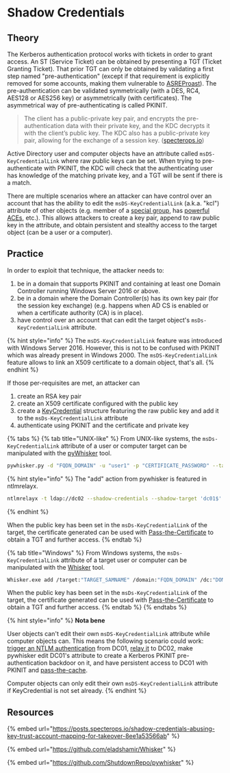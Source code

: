 # Shadow Credentials

## Theory

The Kerberos authentication protocol works with tickets in order to grant access. An ST (Service Ticket) can be obtained by presenting a TGT (Ticket Granting Ticket). That prior TGT can only be obtained by validating a first step named "pre-authentication" (except if that requirement is explicitly removed for some accounts, making them vulnerable to [ASREProast](broken-reference)). The pre-authentication can be validated symmetrically (with a DES, RC4, AES128 or AES256 key) or asymmetrically (with certificates). The asymmetrical way of pre-authenticating is called PKINIT.

> The client has a public-private key pair, and encrypts the pre-authentication data with their private key, and the KDC decrypts it with the client’s public key. The KDC also has a public-private key pair, allowing for the exchange of a session key. ([specterops.io](https://posts.specterops.io/shadow-credentials-abusing-key-trust-account-mapping-for-takeover-8ee1a53566ab))

Active Directory user and computer objects have an attribute called `msDS-KeyCredentialLink` where raw public keys can be set. When trying to pre-authenticate with PKINIT, the KDC will check that the authenticating user has knowledge of the matching private key, and a TGT will be sent if there is a match.

There are multiple scenarios where an attacker can have control over an account that has the ability to edit the `msDS-KeyCredentialLink` (a.k.a. "kcl") attribute of other objects (e.g. member of a [special group](../domain-settings/builtin-groups.md), has [powerful ACEs](../dacl/), etc.). This allows attackers to create a key pair, append to raw public key in the attribute, and obtain persistent and stealthy access to the target object (can be a user or a computer).

## Practice

In order to exploit that technique, the attacker needs to:

1. be in a domain that supports PKINIT and containing at least one Domain Controller running Windows Server 2016 or above.
2. be in a domain where the Domain Controller(s) has its own key pair (for the session key exchange) (e.g. happens when AD CS is enabled or when a certificate authority (CA) is in place).
3. have control over an account that can edit the target object's `msDs-KeyCredentialLink` attribute.

{% hint style="info" %}
The `msDS-KeyCredentialLink` feature was introduced with Windows Server 2016. However, this is not to be confused with PKINIT which was already present in Windows 2000. The `msDS-KeyCredentialLink` feature allows to link an X509 certificate to a domain object, that's all.
{% endhint %}

If those per-requisites are met, an attacker can

1. create an RSA key pair
2. create an X509 certificate configured with the public key
3. create a [KeyCredential](https://docs.microsoft.com/en-us/openspecs/windows\_protocols/ms-adts/de61eb56-b75f-4743-b8af-e9be154b47af) structure featuring the raw public key and add it to the `msDs-KeyCredentialLink` attribute
4. authenticate using PKINIT and the certificate and private key

{% tabs %}
{% tab title="UNIX-like" %}
From UNIX-like systems, the `msDs-KeyCredentialLink` attribute of a user or computer target can be manipulated with the [pyWhisker](https://github.com/ShutdownRepo/pywhisker) tool.

```bash
pywhisker.py -d "FQDN_DOMAIN" -u "user1" -p "CERTIFICATE_PASSWORD" --target "TARGET_SAMNAME" --action "list"
```

{% hint style="info" %}
The "add" action from pywhisker is featured in ntlmrelayx.

```bash
ntlmrelayx -t ldap://dc02 --shadow-credentials --shadow-target 'dc01$'
```
{% endhint %}

When the public key has been set in the `msDs-KeyCredentialLink` of the target, the certificate generated can be used with [Pass-the-Certificate](pass-the-certificate.md) to obtain a TGT and further access.
{% endtab %}

{% tab title="Windows" %}
From Windows systems, the `msDs-KeyCredentialLink` attribute of a target user or computer can be manipulated with the [Whisker](https://github.com/eladshamir/Whisker) tool.

```bash
Whisker.exe add /target:"TARGET_SAMNAME" /domain:"FQDN_DOMAIN" /dc:"DOMAIN_CONTROLLER" /path:"cert.pfx" /password:"pfx-password"
```

When the public key has been set in the `msDs-KeyCredentialLink` of the target, the certificate generated can be used with [Pass-the-Certificate](pass-the-certificate.md) to obtain a TGT and further access.
{% endtab %}
{% endtabs %}

{% hint style="info" %}
**Nota bene**

User objects can't edit their own `msDS-KeyCredentialLink` attribute while computer objects can. This means the following scenario could work: [trigger an NTLM authentication](../mitm-and-coerced-authentications/) from DC01, [relay it](broken-reference) to DC02, make pywhisker edit DC01's attribute to create a Kerberos PKINIT pre-authentication backdoor on it, and have persistent access to DC01 with PKINIT and [pass-the-cache](ptc.md).

Computer objects can only edit their own `msDS-KeyCredentialLink` attribute if KeyCredential is not set already.
{% endhint %}

## Resources

{% embed url="https://posts.specterops.io/shadow-credentials-abusing-key-trust-account-mapping-for-takeover-8ee1a53566ab" %}

{% embed url="https://github.com/eladshamir/Whisker" %}

{% embed url="https://github.com/ShutdownRepo/pywhisker" %}
